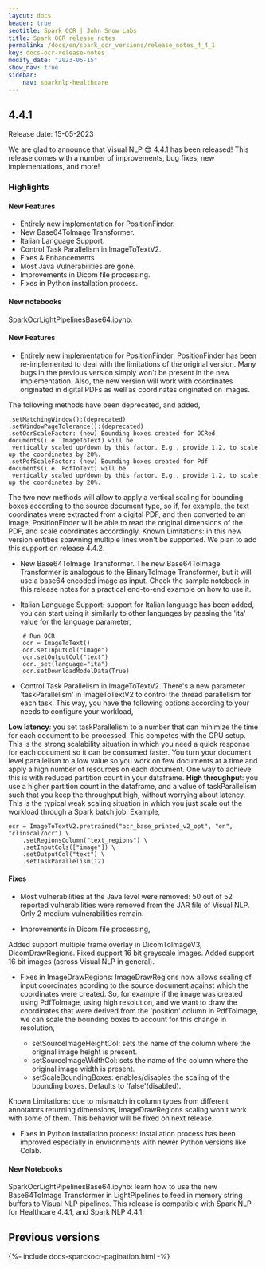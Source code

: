 ```yaml
---
layout: docs
header: true
seotitle: Spark OCR | John Snow Labs
title: Spark OCR release notes
permalink: /docs/en/spark_ocr_versions/release_notes_4_4_1
key: docs-ocr-release-notes
modify_date: "2023-05-15"
show_nav: true
sidebar:
    nav: sparknlp-healthcare
---
```


<div class="h3-box" markdown="1">

## 4.4.1

Release date: 15-05-2023

We are glad to announce that Visual NLP 😎 4.4.1 has been released! This release comes with a number of improvements, bug fixes, new implementations, and more!

### Highlights
#### New Features
* Entirely new implementation for PositionFinder.
* New Base64ToImage Transformer.
* Italian Language Support.
* Control Task Parallelism in ImageToTextV2.
* Fixes & Enhancements
* Most Java Vulnerabilities are gone.
* Improvements in Dicom file processing.
* Fixes in Python installation process.

#### New notebooks

[SparkOcrLightPipelinesBase64.ipynb](https://github.com/JohnSnowLabs/spark-ocr-workshop/blob/master/jupyter/SparkOcrLightPipelinesBase64.ipynb).

#### New Features
* Entirely new implementation for PositionFinder: PositionFinder has been re-implemented to deal with the limitations of the original version. Many bugs in the previous version simply won't be present in the new implementation. Also, the new version will work with coordinates originated in digital PDFs as well as coordinates originated on images. 

The following methods have been deprecated, and added,

```
.setMatchingWindow():(deprecated)
.setWindowPageTolerance():(deprecated)
.setOcrScaleFactor: (new) Bounding boxes created for OCRed documents(i.e. ImageToText) will be
 vertically scaled up/down by this factor. E.g., provide 1.2, to scale up the coordinates by 20%.
.setPdfScaleFactor: (new) Bounding boxes created for Pdf documents(i.e. PdfToText) will be
 vertically scaled up/down by this factor. E.g., provide 1.2, to scale up the coordinates by 20%.
 ```

The two new methods will allow to apply a vertical scaling for bounding boxes according to the source document type,
so if, for example, the text coordinates were extracted from a digital PDF, and then converted to an image, PositionFinder will be able to read the
original dimensions of the PDF, and scale coordinates accordingly.
Known Limitations: in this new version entities spawning multiple lines won't be supported. We plan to add this support on release 4.4.2.
* New Base64ToImage Transformer.
The new Base64ToImage Transformer is analogous to the BinaryToImage Transformer, but it will use a base64 encoded image as input. Check the sample notebook in this release notes for a practical end-to-end example on how to use it.

* Italian Language Support: support for Italian language has been added, you can start using it similarly to other languages by passing the 'ita' value for the language parameter,
```
    # Run OCR
    ocr = ImageToText()
    ocr.setInputCol("image")
    ocr.setOutputCol("text")
    ocr._set(language="ita")
    ocr.setDownloadModelData(True)
``` 

* Control Task Parallelism in ImageToTextV2.
There's a new parameter 'taskParallelism' in ImageToTextV2 to control the thread parallelism for each task. This way, you have the following options according to your needs to configure your workload,

__Low latency__: you set taskParallelism to a number that can minimize the time for each document to be processed. This competes with the GPU setup. This is the strong scalability situation in which you need a quick response for each document so it can be consumed faster. You turn your document level parallelism to a low value so you work on few documents at a time and apply a high number of resources on each document. One way to achieve this is with reduced partition count in your dataframe.
__High throughput__: you use a higher partition count in the dataframe, and a value of taskParallelism such that you keep the throughput high, without worrying about latency. This is the typical weak scaling situation in which you just scale out the workload through a Spark batch job.
Example,
```
ocr = ImageToTextV2.pretrained("ocr_base_printed_v2_opt", "en", "clinical/ocr") \
    .setRegionsColumn("text_regions") \
    .setInputCols(["image"]) \
    .setOutputCol("text") \
    .setTaskParallelism(12)
```
#### Fixes
* Most vulnerabilities at the Java level were removed: 50 out of 52 reported vulnerabilities were removed from the JAR file of Visual NLP. Only 2 medium vulnerabilities remain.

* Improvements in Dicom file processing,

Added support multiple frame overlay in DicomToImageV3, DicomDrawRegions.
Fixed support 16 bit greyscale images.
Added support 16 bit images (across Visual NLP in general).
 
* Fixes in ImageDrawRegions: ImageDrawRegions now allows scaling of input coordinates acording to the source document against which the coordinates were created. So, for example if the image was created using PdfToImage, using high resolution, and we want to draw the coordinates that were derived from the 'position' column in PdfToImage, we can scale the bounding boxes to account for this change in resolution,

    * setSourceImageHeightCol: sets the name of the column where the original image height is present.
    * setSourceImageWidthCol: sets the name of the column where the original image width is present.
    * setScaleBoundingBoxes: enables/disables the scaling of the bounding boxes. Defaults to 'false'(disabled).

 
Known Limitations: due to mismatch in column types from different annotators returning dimensions, ImageDrawRegions scaling won't work with some of them. This behavior will be fixed on next release.

* Fixes in Python installation process: installation process has been improved especially in environments with newer Python versions like Colab.

#### New Notebooks
SparkOcrLightPipelinesBase64.ipynb: learn how to use the new Base64ToImage Transformer in LightPipelines to feed in memory string buffers to Visual NLP pipelines.
This release is compatible with Spark NLP for Healthcare 4.4.1, and Spark NLP 4.4.1.

</div><div class="prev_ver h3-box" markdown="1">

## Previous versions

</div>

{%- include docs-sparckocr-pagination.html -%}
